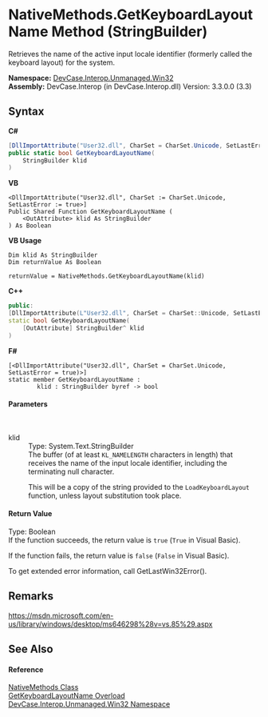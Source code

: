 # NativeMethods.GetKeyboardLayoutName Method (StringBuilder)
 

Retrieves the name of the active input locale identifier (formerly called the keyboard layout) for the system.

**Namespace:**&nbsp;<a href="N_DevCase_Interop_Unmanaged_Win32">DevCase.Interop.Unmanaged.Win32</a><br />**Assembly:**&nbsp;DevCase.Interop (in DevCase.Interop.dll) Version: 3.3.0.0 (3.3)

## Syntax

**C#**<br />
``` C#
[DllImportAttribute("User32.dll", CharSet = CharSet.Unicode, SetLastError = true)]
public static bool GetKeyboardLayoutName(
	StringBuilder klid
)
```

**VB**<br />
``` VB
<DllImportAttribute("User32.dll", CharSet := CharSet.Unicode, SetLastError := true>]
Public Shared Function GetKeyboardLayoutName ( 
	<OutAttribute> klid As StringBuilder
) As Boolean
```

**VB Usage**<br />
``` VB Usage
Dim klid As StringBuilder
Dim returnValue As Boolean

returnValue = NativeMethods.GetKeyboardLayoutName(klid)
```

**C++**<br />
``` C++
public:
[DllImportAttribute(L"User32.dll", CharSet = CharSet::Unicode, SetLastError = true)]
static bool GetKeyboardLayoutName(
	[OutAttribute] StringBuilder^ klid
)
```

**F#**<br />
``` F#
[<DllImportAttribute("User32.dll", CharSet = CharSet.Unicode, SetLastError = true)>]
static member GetKeyboardLayoutName : 
        klid : StringBuilder byref -> bool 

```


#### Parameters
&nbsp;<dl><dt>klid</dt><dd>Type: System.Text.StringBuilder<br />The buffer (of at least `KL_NAMELENGTH` characters in length) that receives the name of the input locale identifier, including the terminating null character. 

 This will be a copy of the string provided to the `LoadKeyboardLayout` function, unless layout substitution took place.</dd></dl>

#### Return Value
Type: Boolean<br />If the function succeeds, the return value is `true` (`True` in Visual Basic). 

 If the function fails, the return value is `false` (`False` in Visual Basic). 

 To get extended error information, call GetLastWin32Error().

## Remarks
<a href="https://msdn.microsoft.com/en-us/library/windows/desktop/ms646298%28v=vs.85%29.aspx" target="_blank">https://msdn.microsoft.com/en-us/library/windows/desktop/ms646298%28v=vs.85%29.aspx</a>

## See Also


#### Reference
<a href="T_DevCase_Interop_Unmanaged_Win32_NativeMethods">NativeMethods Class</a><br /><a href="Overload_DevCase_Interop_Unmanaged_Win32_NativeMethods_GetKeyboardLayoutName">GetKeyboardLayoutName Overload</a><br /><a href="N_DevCase_Interop_Unmanaged_Win32">DevCase.Interop.Unmanaged.Win32 Namespace</a><br />